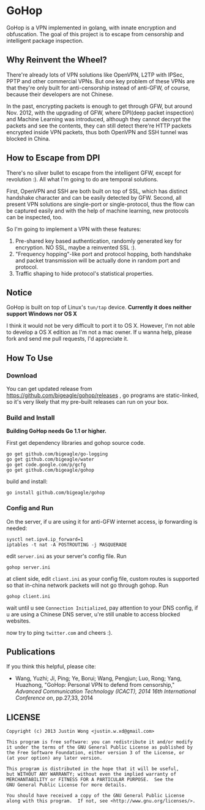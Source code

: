GoHop
=====
GoHop is a VPN implemented in golang, with innate encryption and obfuscation. The goal of this project is to escape from censorship and intelligent package inspection.

Why Reinvent the Wheel?
------
There're already lots of VPN solutions like OpenVPN, L2TP with IPSec, PPTP and other commercial VPNs. 
But one key problem of these VPNs are that they're only built for anti-censorship instead of anti-GFW, of course, because their developers are not Chinese.

In the past, encrypting packets is enough to get through GFW, but around Nov. 2012, with the upgrading of GFW, where DPI(deep packet inspection) and Machine Learning was introduced, although they cannot decrypt the packets and see the contents, they can still detect there're HTTP packets encrypted inside VPN packets, thus both OpenVPN and SSH tunnel was blocked in China.

How to Escape from DPI
------
There's no silver bullet to escape from the intelligent GFW, except for revolution :). All what I'm going to do are temporal solutions.

First, OpenVPN and SSH are both built on top of SSL, which has distinct handshake character and can be easily detected by GFW. Second, all present VPN solutions are single-port or single-protocol, thus the flow can be captured easily and with the help of machine learning, new protocols can be inspected, too.

So I'm going to implement a VPN with these features:

1. Pre-shared key based authentication, randomly generated key for encryption. NO SSL, maybe a reinvented SSL :).
2. "Frequency hopping"-like port and protocol hopping, both handshake and packet transmission will be actually done in random port and protocol.
3. Traffic shaping to hide protocol's statistical properties.

Notice
-------
GoHop is built on top of Linux's `tun/tap` device. **Currently it does neither support Windows nor OS X**

I think it would not be very difficult to port it to OS X. However, I'm not able to develop a OS X edition as I'm not a mac owner. If u wanna help, please fork and send me pull requests, I'd appreciate it.

How To Use
------
### Download
You can get updated release from https://github.com/bigeagle/gohop/releases , go programs are static-linked, so it's very likely that my pre-built releases can run on your box.

### Build and Install
**Building GoHop needs Go 1.1 or higher.**

First get dependency libraries and gohop source code.

```
go get github.com/bigeagle/go-logging
go get github.com/bigeagle/water
go get code.google.com/p/gcfg
go get github.com/bigeagle/gohop
```

build and install:

```
go install github.com/bigeagle/gohop
```

### Config and Run

On the server, if u are using it for anti-GFW internet access, ip forwarding is needed:

```
sysctl net.ipv4.ip_forward=1
iptables -t nat -A POSTROUTING -j MASQUERADE
```

edit `server.ini` as your server's config file. Run
```
gohop server.ini
```

at client side, edit `client.ini` as your config file, custom routes is supported so that in-china network packets will not go through gohop. Run
```
gohop client.ini
```
wait until u see `Connection Initialized`, pay attention to your DNS config, if u are using a Chinese DNS server, u're still unable to access blocked websites.

now try to ping `twitter.com` and cheers :).


Publications
-------
If you think this helpful, please cite:

* Wang, Yuzhi; Ji, Ping; Ye, Borui; Wang, Pengjun; Luo, Rong; Yang, Huazhong, "GoHop: Personal VPN to defend from censorship," _Advanced Communication Technology (ICACT), 2014 16th International Conference on_, pp.27,33, 2014


LICENSE
------
```
Copyright (c) 2013 Justin Wong <justin.w.xd@gmail.com>

This program is free software: you can redistribute it and/or modify    
it under the terms of the GNU General Public License as published by    
the Free Software Foundation, either version 3 of the License, or    
(at your option) any later version.    

This program is distributed in the hope that it will be useful,    
but WITHOUT ANY WARRANTY; without even the implied warranty of    
MERCHANTABILITY or FITNESS FOR A PARTICULAR PURPOSE.  See the    
GNU General Public License for more details.    

You should have received a copy of the GNU General Public License    
along with this program.  If not, see <http://www.gnu.org/licenses/>.
```
